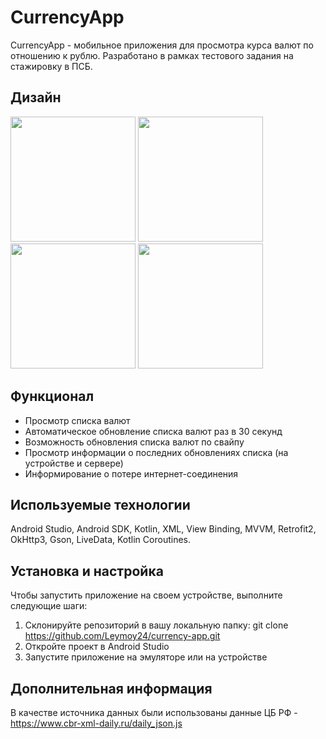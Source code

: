 # CurrencyApp
CurrencyApp - мобильное приложения для просмотра курса валют по отношению к рублю. Разработано в рамках тестового задания на стажировку в ПСБ.
## Дизайн
<img src="https://github.com/Leymoy24/currency-app/assets/91724230/455f0863-71b0-4bf2-8af4-6b6eead52ea4" width="200">
<img src="https://github.com/Leymoy24/currency-app/assets/91724230/279e95b2-008d-49a5-acad-3c60e018421c" width="200">
<img src="https://github.com/Leymoy24/currency-app/assets/91724230/4c3e0524-833c-4ce1-bfc0-3253a5196846" width="200">
<img src="https://github.com/Leymoy24/currency-app/assets/91724230/8db1ab8e-366c-4188-a802-b69fbde6697b" width="200">

## Функционал
- Просмотр списка валют
- Автоматическое обновление списка валют раз в 30 секунд
- Возможность обновления списка валют по свайпу
- Просмотр информации о последних обновлениях списка (на устройстве и сервере)
- Информирование о потере интернет-соединения
## Используемые технологии
Android Studio, Android SDK, Kotlin, XML, View Binding, MVVM, Retrofit2, OkHttp3, Gson, LiveData, Kotlin Coroutines.
## Установка и настройка
Чтобы запустить приложение на своем устройстве, выполните следующие шаги:
1. Склонируйте репозиторий в вашу локальную папку: git clone https://github.com/Leymoy24/currency-app.git
2. Откройте проект в Android Studio
3. Запустите приложение на эмуляторе или на устройстве
## Дополнительная информация
В качестве источника данных были использованы данные ЦБ РФ - https://www.cbr-xml-daily.ru/daily_json.js
